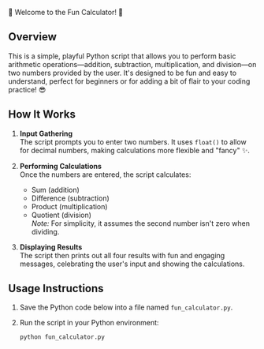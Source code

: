  🎉 Welcome to the Fun Calculator! 🎉

## Overview
This is a simple, playful Python script that allows you to perform basic arithmetic operations—addition, subtraction, multiplication, and division—on two numbers provided by the user. It's designed to be fun and easy to understand, perfect for beginners or for adding a bit of flair to your coding practice! 😎

## How It Works

1. **Input Gathering**  
   The script prompts you to enter two numbers. It uses `float()` to allow for decimal numbers, making calculations more flexible and "fancy" ✨.

2. **Performing Calculations**  
   Once the numbers are entered, the script calculates:
   - Sum (addition)
   - Difference (subtraction)
   - Product (multiplication)
   - Quotient (division)  
   *Note:* For simplicity, it assumes the second number isn't zero when dividing.

3. **Displaying Results**  
   The script then prints out all four results with fun and engaging messages, celebrating the user's input and showing the calculations.

## Usage Instructions

1. Save the Python code below into a file named `fun_calculator.py`.
2. Run the script in your Python environment:
   
   ```bash
   python fun_calculator.py
